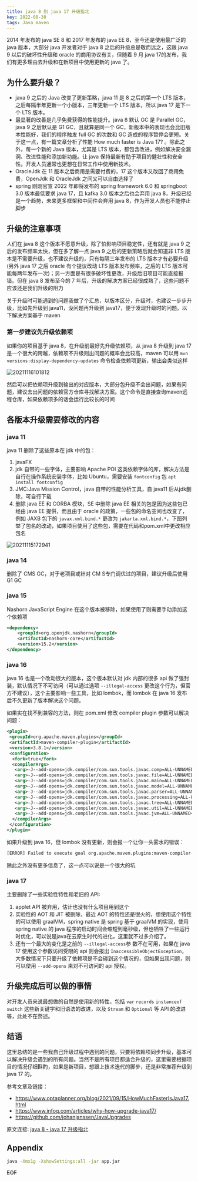 ```yaml
---
title: java 8 到 java 17 升级指北 
key: 2022-08-30
tags: Java maven
---
```


2014 年发布的 java SE 8 和 2017 年发布的 java EE 8，至今还是使用最广泛的 java 版本，大部分 java 开发者对于 java 8 之后的升级总是敬而远之，这跟 java 9 以后的破坏性升级和 oracle 的商用协议有关，但随着 9 月  java 17的发布，我们有更多理由去升级和在新项目中使用更新的 java 了。

<!--more-->

## 为什么要升级？

- java 9 之后的 Java 改变了更新策略，java 11 是 8 之后的第一个 LTS 版本，之后每隔半年更新一个小版本，三年更新一个 LTS 版本，所以 java 17 是下一个 LTS 版本。
- 最显著的改善是几乎免费获得的性能提升。java 8 默认 GC 是 Parallel GC，java 9 之后默认是 G1 GC，且就算是同一个 GC，新版本中的表现也会比旧版本性能好，我们的程序触发 full GC 的次数和 GC 造成的程序暂停会更短。关于这一点，有一篇文章分析了性能 How much faster is Java 17? 。除此之外，每一个新的 Java 版本，尤其是 LTS 版本，都包含改进，例如解决安全漏洞、改进性能和添加新功能。让 java 保持最新有助于项目的健壮性和安全性。开发人员通常也更想在日常工作中使用新技术。
- OracleJdk 在 11 版本之后商用是需要付费的，17 这个版本又改回了商用免费，OpenJdk 和 OracleJdk 之间又可以自由选择了
- spring 刚刚官宣 2022 年即将发布的 spring framework 6.0 和 springboot 3.0 版本最低要求 java 17，且 kafka 3.0 版本之后也会弃用 java 8，升级已经是一个趋势，未来更多框架和中间件会弃用 java 8，作为开发人员也不能停止脚步

## 升级的注意事项

人们在 java 8 这个版本不愿意升级，除了怕影响项目稳定性，还有就是 java 9 之后的发布频率太快，但在多了解一点 java 9 之后的更新策略后就会知道非 LTS 版本是不需要升级，也不建议升级的，只有每隔三年发布的 LTS 版本才有必要升级(另外 java 17 之后 oracle 有个提议改动 LTS 版本发布频率，之后的 LTS 版本可能每两年发布一次)；另一方面是有很多破坏性更改，升级后旧项目可能直接报错。但在 java 8 发布至今的 7 年后，升级的解决方案已经很成熟了，这些问题不应该还是我们升级的阻力

关于升级时可能遇到的问题我做了个汇总，以版本区分，升级时，也建议一步步升级，比如先升级到 java11，没问题再升级到 java17，便于发现升级时的问题。以下解决方案基于 maven

### 第一步建议先升级依赖项

如果你的项目基于 java 8，在升级前最好先升级依赖项，从 java 8 升级到 java 17 是一个很大的跨越，依赖项不升级则出问题的概率会比较高，maven 可以用 `mvn versions:display-dependency-updates` 命令检查依赖项更新，输出会类似这样

![20211116101812](https://fulu-item11-zjk.oss-cn-zhangjiakou.aliyuncs.com/images/20211116101812.png)

然后可以把依赖项升级到输出的对应版本，大部分包升级不会出问题，如果有问题，建议去出问题的依赖官方仓库寻找解决方案。这个命令是直接查询maven远程仓库，如果依赖项多的话会运行比较长的时间

## 各版本升级需要修改的内容

### java 11

java 11 删除了这些原本在 jdk 中的包：

1. javaFX
2. jdk 自带的一些字体，主要影响 Apache POI 这类依赖字体的库，解决方法是自行在操作系统安装字体，比如 Ubuntu，需要安装 `fontconfig` 包 `apt install fontconfig`
3. JMC:Java Mission Control，java 自带的性能分析工具，自 java11 后从jdk删除，可自行下载
4. 删除 java EE 和 CORBA 模块，SE 中删除 java EE 相关的包是因为这些包已经由 java EE 提供，而且由于 oracle 的政策，一些包的命名空间也改变了，例如 JAXB 包下的 `javax.xml.bind.*` 更改为 `jakarta.xml.bind.*`，下图列举了包名的改动，如果项目使用了这些包，需要在代码和pom.xml中更改相应包名

![20211115172941](https://fulu-item11-zjk.oss-cn-zhangjiakou.aliyuncs.com/images/20211115172941.png)

### java 14

删除了 CMS GC，对于老项目或针对 CM S专门调优过的项目，建议升级后使用 G1 GC

### java 15

Nashorn JavaScript Engine 在这个版本被移除，如果使用了则需要手动添加这个依赖项

```xml
<dependency>
    <groupId>org.openjdk.nashorn</groupId>
    <artifactId>nashorn-core</artifactId>
    <version>15.2</version>
</dependency>
```

### java 16

java 16 也是一个改动很大的版本，这个版本默认对 jdk 内部的很多 api 做了强封装，默认情况下不可访问（可以通过选项 `--illegal-access` 更改这个行为，但官方不建议），这个主要影响一些工具，比如 lombok，而 lombok 在 java 16 发布后不久更新了版本解决这个问题。

如果实在找不到兼容的方法，则在 pom.xml 修改 compiler plugin 参数可以解决问题：

```xml
<plugin>
 <groupId>org.apache.maven.plugins</groupId>
 <artifactId>maven-compiler-plugin</artifactId>
 <version>3.8.1</version>
 <configuration>
  <fork>true</fork>
  <compilerArgs>
   <arg>-J--add-opens=jdk.compiler/com.sun.tools.javac.comp=ALL-UNNAMED</arg>
   <arg>-J--add-opens=jdk.compiler/com.sun.tools.javac.file=ALL-UNNAMED</arg>
   <arg>-J--add-opens=jdk.compiler/com.sun.tools.javac.main=ALL-UNNAMED</arg>
   <arg>-J--add-opens=jdk.compiler/com.sun.tools.javac.model=ALL-UNNAMED</arg>
   <arg>-J--add-opens=jdk.compiler/com.sun.tools.javac.parser=ALL-UNNAMED</arg>
   <arg>-J--add-opens=jdk.compiler/com.sun.tools.javac.processing=ALL-UNNAMED</arg>
   <arg>-J--add-opens=jdk.compiler/com.sun.tools.javac.tree=ALL-UNNAMED</arg>
   <arg>-J--add-opens=jdk.compiler/com.sun.tools.javac.util=ALL-UNNAMED</arg>
   <arg>-J--add-opens=jdk.compiler/com.sun.tools.javac.jvm=ALL-UNNAMED</arg>
  </compilerArgs>
 </configuration>
</plugin>
```

如果升级到 java 16，但 lombok 没有更新，则会报一个让你一头雾水的错误：

```sh
[ERROR] Failed to execute goal org.apache.maven.plugins:maven-compiler-plugin:3.8.1:compile (default-compile) on project broken: Compilation failure -> [Help 1]
```

除此之外没有更多信息了，这一点可以说是一个很大的坑

### java 17

主要删除了一些实验性特性和老旧的 API:

1. applet API 被弃用，估计也没有什么项目用到这个
2. 实验性的 AOT 和 JIT 被删除，最近 AOT 的特性还是很火的，想使用这个特性的可以使用 graalVM，spring native 是 spring 基于 graalVM 的实现，使用 spring native 的 java 程序的启动时间会缩短到毫秒级，但也牺牲了一些运行时优化，可以说是java在云原生时代的进化，这里就不过多介绍了。
3. 还有一个最大的变化是之前的 `--illegal-access`参 数不在可用，如果在 java 17 使用这个参数访问受限的 api 则会报出 `InaccessibleObjectException`，大多数情况下只要升级了依赖项是不会碰到这个情况的，但如果出现问题，则可以使用 `--add-opens` 来对不可访问的 api 授权。

## 升级完成后可以做的事情

对开发人员来说最想做的自然是使用新的特性，包括 `var` `records` `instanceof` `switch` 这些新关键字和旧语法的改进，以及 `Stream` 和 `Optional` 等 API 的改进等，此处不在赘述。

## 结语

这里总结的是一些我自己升级过程中遇到的问题，只要将依赖项同步升级，基本可以解决升级会遇到的所有问题。当然不是所有项目都适合升级的，这里需要根据项目的情况仔细斟酌，如果是新项目，想跟上技术迭代的脚步，还是非常推荐升级到 java 17 的。

参考文章及链接：

- <https://www.optaplanner.org/blog/2021/09/15/HowMuchFasterIsJava17.html>
- <https://www.infoq.com/articles/why-how-upgrade-java17/>
- <https://github.com/johanjanssen/JavaUpgrades>

原文连接: [java 8 - java 17 升级指北](https://www.cnblogs.com/fulu/p/15787771.html)

## Appendix

```bash
java -Xmx1g -XshowSettings:all -jar app.jar
```

~~EOF~~


